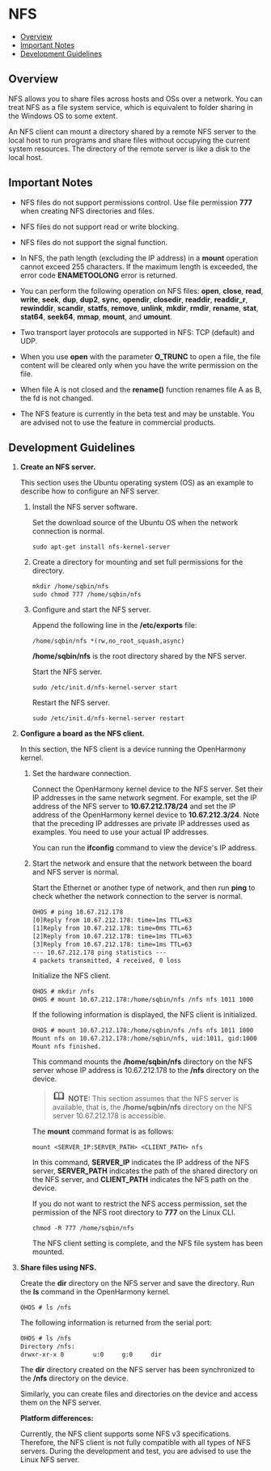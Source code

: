 # NFS<a name="EN-US_TOPIC_0000001052170493"></a>

-   [Overview](#section18322139164413)
-   [Important Notes](#section532912331467)
-   [Development Guidelines](#section166873374711)

## Overview<a name="section18322139164413"></a>

NFS allows you to share files across hosts and OSs over a network. You can treat NFS as a file system service, which is equivalent to folder sharing in the Windows OS to some extent.

An NFS client can mount a directory shared by a remote NFS server to the local host to run programs and share files without occupying the current system resources. The directory of the remote server is like a disk to the local host.

## Important Notes<a name="section532912331467"></a>

-   NFS files do not support permissions control. Use file permission  **777**  when creating NFS directories and files.

-   NFS files do not support read or write blocking.

-   NFS files do not support the signal function.

-   In NFS, the path length \(excluding the IP address\) in a  **mount**  operation cannot exceed 255 characters. If the maximum length is exceeded, the error code  **ENAMETOOLONG**  error is returned.

-   You can perform the following operation on NFS files:  **open**,  **close**,  **read**,  **write**,  **seek**,  **dup**,  **dup2**,  **sync**,  **opendir**,  **closedir**,  **readdir**,  **readdir\_r**,  **rewinddir**,  **scandir**,  **statfs**,  **remove**,  **unlink**,  **mkdir**,  **rmdir**,  **rename**,  **stat**,  **stat64**,  **seek64**,  **mmap**,  **mount**, and  **umount**.

-   Two transport layer protocols are supported in NFS: TCP \(default\) and UDP.

-   When you use  **open**  with the parameter  **O\_TRUNC**  to open a file, the file content will be cleared only when you have the write permission on the file.

-   When file A is not closed and the  **rename\(\)**  function renames file A as B, the fd is not changed.

-   The NFS feature is currently in the beta test and may be unstable. You are advised not to use the feature in commercial products.


## Development Guidelines<a name="section166873374711"></a>

1.  **Create an NFS server.**

    This section uses the Ubuntu operating system \(OS\) as an example to describe how to configure an NFS server.

    1.  Install the NFS server software.

        Set the download source of the Ubuntu OS when the network connection is normal.

        ```
        sudo apt-get install nfs-kernel-server
        ```

    2.  Create a directory for mounting and set full permissions for the directory.

        ```
        mkdir /home/sqbin/nfs
        sudo chmod 777 /home/sqbin/nfs
        ```

    3.  Configure and start the NFS server.

        Append the following line in the  **/etc/exports**  file:

        ```
        /home/sqbin/nfs *(rw,no_root_squash,async)
        ```

        **/home/sqbin/nfs**  is the root directory shared by the NFS server.

        Start the NFS server.

        ```
        sudo /etc/init.d/nfs-kernel-server start
        ```

        Restart the NFS server.

        ```
        sudo /etc/init.d/nfs-kernel-server restart
        ```


2.  **Configure a board as the NFS client.**

    In this section, the NFS client is a device running the OpenHarmony kernel.

    1.  Set the hardware connection.

        Connect the OpenHarmony kernel device to the NFS server. Set their IP addresses in the same network segment. For example, set the IP address of the NFS server to  **10.67.212.178/24**  and set the IP address of the OpenHarmony kernel device to  **10.67.212.3/24**. Note that the preceding IP addresses are private IP addresses used as examples. You need to use your actual IP addresses.

        You can run the  **ifconfig**  command to view the device's IP address.

    2.  Start the network and ensure that the network between the board and NFS server is normal.

        Start the Ethernet or another type of network, and then run  **ping**  to check whether the network connection to the server is normal.

        ```
        OHOS # ping 10.67.212.178
        [0]Reply from 10.67.212.178: time=1ms TTL=63
        [1]Reply from 10.67.212.178: time=0ms TTL=63
        [2]Reply from 10.67.212.178: time=1ms TTL=63
        [3]Reply from 10.67.212.178: time=1ms TTL=63
        --- 10.67.212.178 ping statistics ---
        4 packets transmitted, 4 received, 0 loss
        ```

        Initialize the NFS client.

        ```
        OHOS # mkdir /nfs
        OHOS # mount 10.67.212.178:/home/sqbin/nfs /nfs nfs 1011 1000
        ```

        If the following information is displayed, the NFS client is initialized.

        ```
        OHOS # mount 10.67.212.178:/home/sqbin/nfs /nfs nfs 1011 1000
        Mount nfs on 10.67.212.178:/home/sqbin/nfs, uid:1011, gid:1000
        Mount nfs finished.
        ```

        This command mounts the  **/home/sqbin/nfs**  directory on the NFS server whose IP address is 10.67.212.178 to the  **/nfs**  directory on the device.

        >![](../public_sys-resources/icon-note.gif) **NOTE:** 
        >This section assumes that the NFS server is available, that is, the  **/home/sqbin/nfs**  directory on the NFS server 10.67.212.178 is accessible.

        The  **mount**  command format is as follows:

        ```
        mount <SERVER_IP:SERVER_PATH> <CLIENT_PATH> nfs
        ```

        In this command,  **SERVER\_IP**  indicates the IP address of the NFS server,  **SERVER\_PATH**  indicates the path of the shared directory on the NFS server, and  **CLIENT\_PATH**  indicates the NFS path on the device.

        If you do not want to restrict the NFS access permission, set the permission of the NFS root directory to  **777**  on the Linux CLI.

        ```
        chmod -R 777 /home/sqbin/nfs
        ```

        The NFS client setting is complete, and the NFS file system has been mounted.


3.  **Share files using NFS.**

    Create the  **dir**  directory on the NFS server and save the directory. Run the  **ls**  command in the OpenHarmony kernel.

    ```
    OHOS # ls /nfs
    ```

    The following information is returned from the serial port:

    ```
    OHOS # ls /nfs 
    Directory /nfs:                 
    drwxr-xr-x 0        u:0     g:0     dir
    ```

    The  **dir**  directory created on the NFS server has been synchronized to the  **/nfs**  directory on the device.

    Similarly, you can create files and directories on the device and access them on the NFS server.

    **Platform differences:**

    Currently, the NFS client supports some NFS v3 specifications. Therefore, the NFS client is not fully compatible with all types of NFS servers. During the development and test, you are advised to use the Linux NFS server.


